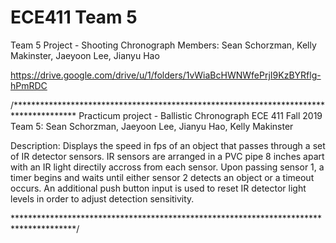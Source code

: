 # ECE411 Team 5
Team 5 Project - Shooting Chronograph
Members: Sean Schorzman, Kelly Makinster, Jaeyoon Lee, Jianyu Hao

https://drive.google.com/drive/u/1/folders/1vWiaBcHWNWfePrjI9KzBYRflg-hPmRDC

/**************************************************************************************
   Practicum project - Ballistic Chronograph
   ECE 411
   Fall 2019
   Team 5: Sean Schorzman, Jaeyoon Lee, Jianyu Hao, Kelly Makinster
                                                                                     
   Description: Displays the speed in fps of an object that passes through a
                set of IR detector sensors. IR sensors are arranged in a PVC
                pipe 8 inches apart with an IR light directily accross from
                each sensor. Upon passing sensor 1, a timer begins and waits
                until either sensor 2 detects an object or a timeout occurs.
                An additional push button input is used to reset IR detector
                light levels in order to adjust detection sensitivity.
                                                                                     
 **************************************************************************************/
